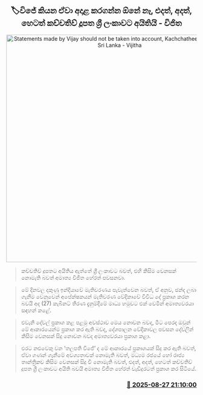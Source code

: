 <p align='center'><b><h2 align='center' title='Statements made by Vijay should not be taken into account, Kachchatheevu belongs to Sri Lanka - Vijitha'>🏷විජේ කියන ඒවා අදාළ කරගන්න ඕනේ නෑ, එදත්, අදත්, හෙටත් කච්චතිව් දූපත ශ්‍රී ලංකාවට අයිතියි - විජිත</h2></b></p>
<p align='center'><img src='https://helakuru.sgp1.cdn.digitaloceanspaces.com/esana/images/lib/vijitha-herath-cabinet.jpg' width='600' alt='Statements made by Vijay should not be taken into account, Kachchatheevu belongs to Sri Lanka - Vijitha'></p>

> කච්චතිව් දූපතට අයිතිය ඇත්තේ ශ්‍රී ලංකාවට බවත්, එහි කිසිම වෙනසක් නොමැති බවත් අමාත්‍ය විජිත හේරත් පවසනවා.

> මේ දිනවල දකුණු ඉන්දියාවේ මැතිවරණය පැවැත්වෙන බවත්, ඒ අනුව, ඡන්ද ලබා ගැනීම වෙනුවෙන් අපේක්ෂකයන් මැතිවරණ වේදිකාවේ විවිධ දේ ප්‍රකාශ කරන බවයි අද (27) කැබිනට් තීරණ දැනුම්දීමේ මාධ්‍ය හමුවට එක් වෙමින් අමාත්‍යවරයා සඳහන් කළේ.

> එවැනි දේවල් ප්‍රකාශ කළ පළමු අවස්ථාව මෙය නොවන බවද, මීට පෙරද ඔවුන් මේ ආකාරයෙන්ම ප්‍රකාශ කර ඇති බවද, දේශපාලන වේදිකාවල පවසන දේවලින් කිසිම වෙනසක් සිදු නොවන බවද අමාත්‍යවරයා ප්‍රකාශ කළා.

> එරට නළුවෙකු වන ‘තලපති විජේ’ ද මේ ආකාරයේ ප්‍රකාශයක් සිදු කර ඇති බවත්, ඒවා ගණන් ගැනීමේ අවශ්‍යතාවක් නොමැති බවත්, මධ්‍යම රජයේ හෝ රාජ්‍ය තාන්ත්‍රිකව කිසිම වෙනසක් සිදු වී නොමැති බවත්, එදත්, අදත්, හෙටත් කච්චතිව් දූපත ශ්‍රී ලංකාවට අයිති බවයි අමාත්‍ය විජිත හේරත් වැඩිදුරටත් ප්‍රකාශ කර සිටියේ.



<h3 align='right'><a href='https://www.helakuru.lk/esana/p/113126/'>📅 2025-08-27 21:10:00</a></h3>

